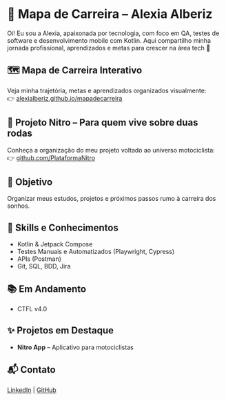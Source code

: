 # 🌱 Mapa de Carreira – Alexia Alberiz

Oi! Eu sou a Alexia, apaixonada por tecnologia, com foco em QA, testes de software e desenvolvimento mobile com Kotlin. Aqui compartilho minha jornada profissional, aprendizados e metas para crescer na área tech 🚀

## 🗺️ Mapa de Carreira Interativo

Veja minha trajetória, metas e aprendizados organizados visualmente:  
👉 [alexialberiz.github.io/mapadecarreira](https://alexialberiz.github.io/mapadecarreira/)

## 🛵 Projeto Nitro – Para quem vive sobre duas rodas

Conheça a organização do meu projeto voltado ao universo motociclista:  
👉 [github.com/PlataformaNitro](https://github.com/PlataformaNitro)

## 🎯 Objetivo

Organizar meus estudos, projetos e próximos passos rumo à carreira dos sonhos.

## 🧩 Skills e Conhecimentos

- Kotlin & Jetpack Compose  
- Testes Manuais e Automatizados (Playwright, Cypress)  
- APIs (Postman)  
- Git, SQL, BDD, Jira

## 📚 Em Andamento  

- CTFL v4.0  

## ✨ Projetos em Destaque

- **Nitro App** – Aplicativo para motociclistas  

## 📬 Contato

[LinkedIn](https://www.linkedin.com/in/seuusuario) | [GitHub](https://github.com/seuusuario)
